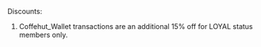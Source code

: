 Discounts:
1. Coffehut_Wallet transactions are an additional 15% off for LOYAL status members only. 